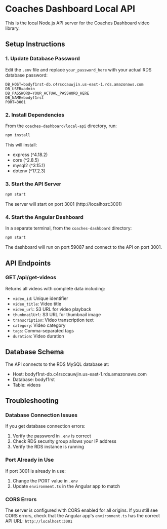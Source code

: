 # Coaches Dashboard Local API

This is the local Node.js API server for the Coaches Dashboard video library.

## Setup Instructions

### 1. Update Database Password

Edit the `.env` file and replace `your_password_here` with your actual RDS database password:

```env
DB_HOST=bodyf1rst-db.c4rsccauwjin.us-east-1.rds.amazonaws.com
DB_USER=admin
DB_PASSWORD=YOUR_ACTUAL_PASSWORD_HERE
DB_NAME=bodyf1rst
PORT=3001
```

### 2. Install Dependencies

From the `coaches-dashboard/local-api` directory, run:

```bash
npm install
```

This will install:
- express (^4.18.2)
- cors (^2.8.5)
- mysql2 (^3.15.1)
- dotenv (^17.2.3)

### 3. Start the API Server

```bash
npm start
```

The server will start on port 3001 (http://localhost:3001)

### 4. Start the Angular Dashboard

In a separate terminal, from the `coaches-dashboard` directory:

```bash
npm start
```

The dashboard will run on port 59087 and connect to the API on port 3001.

## API Endpoints

### GET /api/get-videos

Returns all videos with complete data including:
- `video_id`: Unique identifier
- `video_title`: Video title
- `video_url`: S3 URL for video playback
- `thumbnailUrl`: S3 URL for thumbnail image
- `transcription`: Video transcription text
- `category`: Video category
- `tags`: Comma-separated tags
- `duration`: Video duration

## Database Schema

The API connects to the RDS MySQL database at:
- Host: bodyf1rst-db.c4rsccauwjin.us-east-1.rds.amazonaws.com
- Database: bodyf1rst
- Table: videos

## Troubleshooting

### Database Connection Issues

If you get database connection errors:
1. Verify the password in `.env` is correct
2. Check RDS security group allows your IP address
3. Verify the RDS instance is running

### Port Already in Use

If port 3001 is already in use:
1. Change the PORT value in `.env`
2. Update `environment.ts` in the Angular app to match

### CORS Errors

The server is configured with CORS enabled for all origins. If you still see CORS errors, check that the Angular app's `environment.ts` has the correct API URL: `http://localhost:3001`
